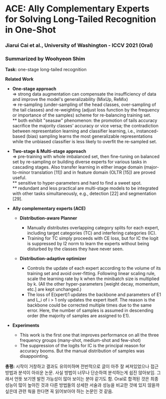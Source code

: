 # ACE: Ally Complementary Experts for Solving Long-Tailed Recognition in One-Shot
### Jiarui Cai et al., University of Washington - ICCV 2021 (Oral)
### Summarized by Woohyeon Shim

**Task:** one-stage long-tailed recognition
	
**Related Work**

* **One-stage approach** \
⇒ strong data augmentation can compensate the insufficiency of data and improve the model's generalizability (MixUp, ReMix) \
⇒ re-sampling (under-sampling of the head classes, over-sampling of the tail classes) and re-weighting (adjust loss function by the frequency or importance of the samples) scheme for re-balancing training set. \
** both exhibit "seasaw" phenomenon: the promotion of tails accuracy sacrifice the majority classes' accuracy or vice versa; the contradiction between representation learning and classifier learning, i.e., instanced-based (bias) sampling learns the most generalizable representations while the unbiased classifier is less likely to overfit the re-sampled set.
		
		
* **Two-stage & Multi-stage approach** \
⇒ pre-training with whole imbalanced set, then fine-tuning on balanced set by re-sampling or building diverse experts for various tasks in cascading stages. Also transfer learning in either image domain (major-to-minor translation [11]) and in feature domain (OLTR [15]) are proved useful. \
** sensitive to hyper-parameters and hard to find a sweet spot. \
** redundant and less practical are multi-stage models to be integrated with other tasks simultaneously, e.g., detection [22] and segmentation [29].
		
* **Ally complementary experts (ACE)**
  * **Distribution-aware Planner**
	* Manually distributes overlapping category splits for each expert, including target categories (TC) and interfering categories (IC).
	* Training for TC simply proceeds with CE loss, but for IC the logit is suppressed by l2 norm to learn the experts without being disturbed by the classes they have never seen.

  * **Distribution-adaptive optimizer**
	* Controls the update of each expert according to the volume of its training set and avoid over-fitting. Following linear scaling rule, scale the learning rate by k when the minibatch size is multiplied by k. (All the other hyper-parameters [weight decay, momentum, etc.] are kept unchanged.)
	* The loss of E(xpert)1 updates the backbone and parameters of E1 and L_i of i > 1 only updates the expert itself. The reason is the backbone could be corrected multiple times due to the same error. Here, the number of samples is assumed in descending order (the majority of samples are assigned to E1).
		
* **Experiments**
  * This work is the first one that improves performance on all the three frequency groups (many-shot, medium-shot and few-shot)
  * The suppression of the logits for IC is the principal reason for accuracy booms. But the manual distribution of samples was disappointing.
	
**총평:** 시작이 거창하고 결과도 유의미하며 전반적으로 글이 아주 잘 써져있었으나 접근 방법과 분석이 아쉬운 논문. 사실 방법이 너무나 단순하여 분석하는게 쉽진 않아보임. 그래서 언뜻 보기엔 발전 가능성이 많아 보이는 분야 같기도 함. Oral로 합격된 것은 최종 성능이 많이 높아진 것과 다른 방법들의 상세한 서술과 성능을 비교한 것에 있지 않을까 싶은데 관련 웍을 한다면 꼭 읽어보아야 하는 논문인 것 같음.
